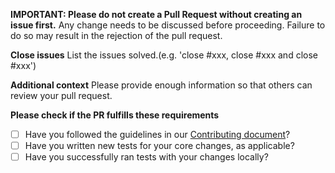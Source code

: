 **IMPORTANT: Please do not create a Pull Request without creating an issue first.**
Any change needs to be discussed before proceeding. Failure to do so may result in the rejection of the pull request.


**Close issues**
List the issues solved.(e.g. 'close #xxx, close #xxx and close #xxx')


**Additional context**
Please provide enough information so that others can review your pull request.


**Please check if the PR fulfills these requirements**

- [ ] Have you followed the guidelines in our [Contributing document](https://github.com/Val-istar-Guo/mili/blob/master/.github/CODE_OF_CONDUCT.md)?
- [ ] Have you written new tests for your core changes, as applicable?
- [ ] Have you successfully ran tests with your changes locally?
